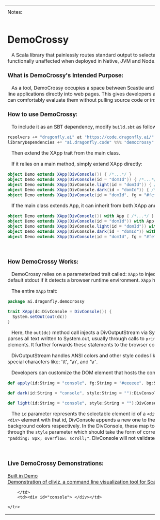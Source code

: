 <table style="width: 98%; height: 98%;">
    <tr>
        <td style="width:50%;">Notes:</td>
        <td style="width:50%;">Console Output:</td>
    </tr>
    <tr style="align:top;">
        <td>

# DemoCrossy

&nbsp;&nbsp;&nbsp;A Scala library that painlessly routes standard output to selectable DOMElements via Scala.js when deployed in the browser while leaving stdout functionally unaffected when deployed in Native, JVM and Node.js environments.
<br />

<h3>What is DemoCrossy's Intended Purpose:</h3>

&nbsp;&nbsp;&nbsp;As a tool, DemoCrossy occupies a space between Scastie and Fiddle by making it painless and easy to deploy Scala.js Cross Projects with command line applications directly into web pages.  This gives developers a convenient way to deploy demonstrations of their libraries so that other developers can comfortably evaluate them without pulling source code or installing dependencies.

<h3>How to use DemoCrossy:</h3>

&nbsp;&nbsp;&nbsp;To include it as an SBT dependency, modify `build.sbt` as follows:

```scala
resolvers += "dragonfly.ai" at "https://code.dragonfly.ai/"
libraryDependencies += "ai.dragonfly.code" %%% "democrossy" % "0.02"
```

&nbsp;&nbsp;&nbsp;Then extend the XApp trait from the main class.

&nbsp;&nbsp;&nbsp;If it relies on a main method, simply extend XApp directly:

```scala
object Demo extends XApp(DivConsole()) { /*...*/ }
object Demo extends XApp(DivConsole(id = "domId")) { /*...*/ }
object Demo extends XApp(DivConsole.light(id = "domId")) { /*...*/ }
object Demo extends XApp(DivConsole.dark(id = "domId")) { /*...*/ }
object Demo extends XApp(DivConsole(id = "domId", fg = "#fefefe", bg = "#3d3d3d", style = "padding: 8px; width: 50%;")) { /*...*/ }
```

&nbsp;&nbsp;&nbsp;If the main class extends App, it can inherit from both XApp and App as follows:

```scala
object Demo extends XApp(DivConsole()) with App { /*...*/ }
object Demo extends XApp(DivConsole(id = "domId")) with App { /*...*/ }
object Demo extends XApp(DivConsole.light(id = "domId")) with App { /*...*/ }
object Demo extends XApp(DivConsole.dark(id = "domId")) with App { /*...*/ }
object Demo extends XApp(DivConsole(id = "domId", fg = "#fefefe", bg = "#3d3d3d", style = "padding: 8px; width: 50%;")) with App { /*...*/ }
```
<br />
<h3>How DemoCrossy Works:</h3>

&nbsp;&nbsp;&nbsp;DemoCrossy relies on a parameterized trait called: `XApp` to inject an alternative implementation of an OutputStream between System.out and the default stdout if it detects a browser runtime environment.  `XApp` has no effect when running in Scala native, node.js, or the JVM.

&nbsp;&nbsp;&nbsp;The entire `XApp` trait:
```scala
package ai.dragonfly.democrossy

trait XApp(dc:DivConsole = DivConsole()) {
  System.setOut(out(dc))
}
```
&nbsp;&nbsp;&nbsp;Here, the `out(dc)` method call injects a DivOutputStream via System.setOut() if it detects a Web Browser runtime environment.  DivOutputStream parses all text written to System.out, usually through calls to `print(s:String)`, `println()`, and `println(s:String)`, then maps it to sequences of dom elements.  It further forwards these statements to the browser console.

&nbsp;&nbsp;&nbsp;DivOutputStream handles ANSI colors and other style codes like `BOLD`, and `ITALIC` through inline css style attributes on span elements.  It also supports special characters like: '\t', '\n', and '\r'.

&nbsp;&nbsp;&nbsp;Developers can customize the DOM element that hosts the console output by using the `DivConsole` factory methods:

```scala
def apply(id:String = "console", fg:String = "#eeeeee", bg:String = "#2b2b2b", style:String = ""):DivConsole

def dark(id:String = "console", style:String = ""):DivConsole

def light(id:String = "console", style:String = ""):DivConsole
```

&nbsp;&nbsp;&nbsp;The `id` parameter represents the selectable element id of a `<div>` element already present in the host html, however, if the page hasn't declared a `<div>` element with that id, DivConsole appends a new one to the `<body>`.
&nbsp;&nbsp;&nbsp;The `fg` and `bg` parameters represent the html hex strings of foreground and background colors respectively.  In the DivConsole, these map to css attributes: `color` and `background-color`.
&nbsp;&nbsp;&nbsp;Any additional customization occurs through the `style` parameter which should take the form of correctly formatted inline css.  For example, for padding and overflow scrolling, pass: `style = "padding: 8px; overflow: scroll;"`.  DivConsole will not validate any of these parameters, so users must take care to provide valid css literals.

<br />
<h3>Live DemoCrossy Demonstrations:</h3>

<a href="https://dragonfly-ai.github.io/DemoCrossy/">Built in Demo</a><br />
<a href="https://dragonfly.ai/cliviz/index.html">Demonstration of cliviz, a command line visualization tool for Scala: JVM, JS, and Native.</a>

        </td>
        <td><div id="console"> </div></td>

    </tr>

</table>

<script src="js/main.js"></script>